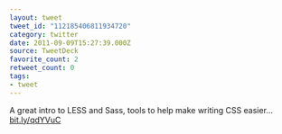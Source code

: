 ```yaml
---
layout: tweet
tweet_id: "112185406811934720"
category: twitter
date: 2011-09-09T15:27:39.000Z
source: TweetDeck
favorite_count: 2
retweet_count: 0
tags:
- tweet
---
```


A great intro to LESS and Sass, tools to help make writing CSS easier... [bit.ly/qdYVuC](http://bit.ly/qdYVuC)

